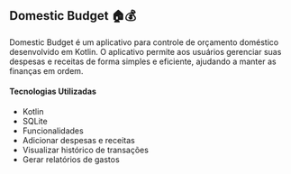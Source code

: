 ## Domestic Budget 🏠💰
Domestic Budget é um aplicativo para controle de orçamento doméstico desenvolvido em Kotlin. O aplicativo permite aos usuários gerenciar suas despesas e receitas de forma simples e eficiente, ajudando a manter as finanças em ordem.

#### Tecnologias Utilizadas
- Kotlin
- SQLite
- Funcionalidades
- Adicionar despesas e receitas
- Visualizar histórico de transações
- Gerar relatórios de gastos